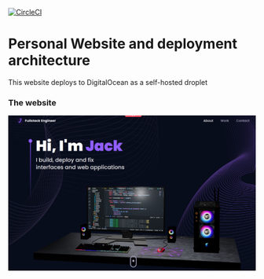 [![CircleCI](https://dl.circleci.com/status-badge/img/gh/jackdek11/personal-website/tree/main.svg?style=svg)](https://dl.circleci.com/status-badge/redirect/gh/jackdek11/personal-website/tree/main)
# Personal Website and deployment architecture
This website deploys to DigitalOcean as a self-hosted droplet

### The website
![home page](./docs/home_page.png)